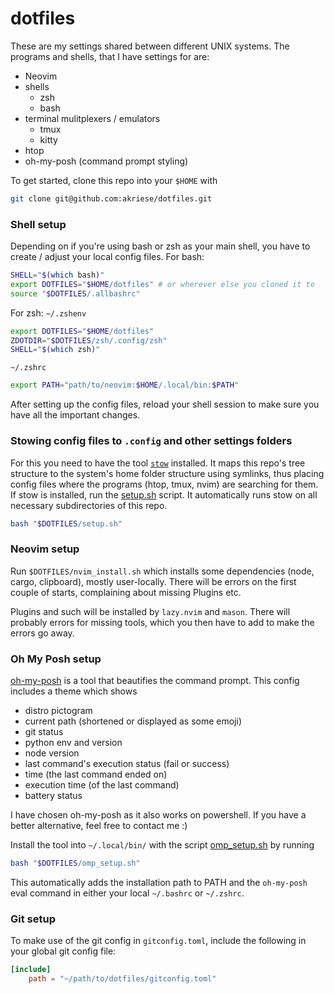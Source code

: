 # dotfiles
These are my settings shared between different UNIX systems.
The programs and shells, that I have settings for are:
- Neovim
- shells
  - zsh
  - bash
- terminal mulitplexers / emulators
  - tmux
  - kitty
- htop
- oh-my-posh (command prompt styling)

To get started, clone this repo into your `$HOME` with
```sh
git clone git@github.com:akriese/dotfiles.git
```

### Shell setup
Depending on if you're using bash or zsh as your main shell, you have to create / adjust your local config files.
For bash:
```sh
SHELL="$(which bash)"
export DOTFILES="$HOME/dotfiles" # or wherever else you cloned it to
source "$DOTFILES/.allbashrc"
```

For zsh:
`~/.zshenv`
```sh
export DOTFILES="$HOME/dotfiles"
ZDOTDIR="$DOTFILES/zsh/.config/zsh"
SHELL="$(which zsh)"
```

`~/.zshrc`
```sh
export PATH="path/to/neovim:$HOME/.local/bin:$PATH"
```

After setting up the config files, reload your shell session to make sure you have all the important changes.

### Stowing config files to `.config` and other settings folders
For this you need to have the tool [`stow`](https://www.gnu.org/software/stow/) installed. It maps this repo's tree
structure to the system's home folder structure using symlinks, thus placing config files where the programs (htop, tmux, nvim) are searching for them.
If stow is installed, run the [setup.sh](setup.sh) script. It automatically runs stow on all necessary subdirectories of this repo.
```sh
bash "$DOTFILES/setup.sh"
```

### Neovim setup
Run `$DOTFILES/nvim_install.sh` which installs some dependencies (node, cargo, clipboard),
mostly user-locally. There will be errors on the first couple of starts, complaining about
missing Plugins etc.

Plugins and such will be installed by `lazy.nvim` and `mason`. There will probably errors
for missing tools, which you then have to add to make the errors go away.

### Oh My Posh setup
[oh-my-posh](https://ohmyposh.dev/) is a tool that beautifies the command prompt. This config includes a theme which shows
- distro pictogram
- current path (shortened or displayed as some emoji)
- git status
- python env and version
- node version
- last command's execution status (fail or success)
- time (the last command ended on)
- execution time (of the last command)
- battery status

I have chosen oh-my-posh as it also works on powershell. If you have a better alternative, feel free to contact me :)

Install the tool into `~/.local/bin/` with the script [omp\_setup.sh](omp_setup.sh) by running
```sh
bash "$DOTFILES/omp_setup.sh"
```
This automatically adds the installation path to PATH and the `oh-my-posh` eval command in either your local `~/.bashrc` or `~/.zshrc`.

### Git setup
To make use of the git config in `gitconfig.toml`, include the following in your global git config file:
```toml
[include]
    path = "~/path/to/dotfiles/gitconfig.toml"
```
